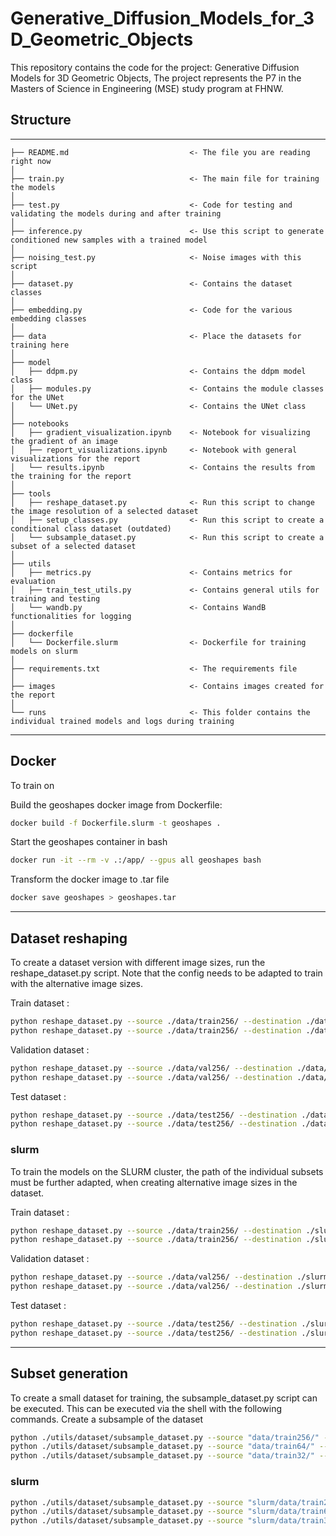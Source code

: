 # Generative_Diffusion_Models_for_3D_Geometric_Objects

This repository contains the code for the project: Generative Diffusion Models for 3D Geometric Objects, 
The project represents the P7 in the Masters of Science in Engineering (MSE) study program at FHNW.


## Structure
------------
```
├── README.md                           <- The file you are reading right now
│
├── train.py                            <- The main file for training the models
│
├── test.py                             <- Code for testing and validating the models during and after training
│
├── inference.py                        <- Use this script to generate conditioned new samples with a trained model
│
├── noising_test.py                     <- Noise images with this script
│
├── dataset.py                          <- Contains the dataset classes
│
├── embedding.py                        <- Code for the various embedding classes
│
├── data                                <- Place the datasets for training here
│
├── model              
│   ├── ddpm.py                         <- Contains the ddpm model class
│   ├── modules.py                      <- Contains the module classes for the UNet
│   └── UNet.py                         <- Contains the UNet class
│
├── notebooks  
│   ├── gradient_visualization.ipynb    <- Notebook for visualizing the gradient of an image
│   ├── report_visualizations.ipynb     <- Notebook with general visualizations for the report
│   └── results.ipynb                   <- Contains the results from the training for the report
│
├── tools                 
│   ├── reshape_dataset.py              <- Run this script to change the image resolution of a selected dataset
│   ├── setup_classes.py                <- Run this script to create a conditional class dataset (outdated)
│   └── subsample_dataset.py            <- Run this script to create a subset of a selected dataset
│
├── utils                    
│   ├── metrics.py                      <- Contains metrics for evaluation 
│   ├── train_test_utils.py             <- Contains general utils for training and testing
│   └── wandb.py                        <- Contains WandB functionalities for logging
│
├── dockerfile
│   └── Dockerfile.slurm                <- Dockerfile for training models on slurm                  
│
├── requirements.txt                    <- The requirements file
│
├── images                              <- Contains images created for the report
│
└── runs                                <- This folder contains the individual trained models and logs during training
```
------------


## Docker
To train on 

Build the geoshapes docker image from Dockerfile:
``` sh
docker build -f Dockerfile.slurm -t geoshapes .
```

Start the geoshapes container in bash
``` sh
docker run -it --rm -v .:/app/ --gpus all geoshapes bash
```

Transform the docker image to .tar file
``` sh
docker save geoshapes > geoshapes.tar

```

------------
## Dataset reshaping

To create a dataset version with different image sizes, run the reshape_dataset.py script. 
Note that the config needs to be adapted to train with the alternative image sizes.

Train dataset :
``` sh
python reshape_dataset.py --source ./data/train256/ --destination ./data/train64/ --size 64
python reshape_dataset.py --source ./data/train256/ --destination ./data/train32/ --size 32
```

Validation dataset :
``` sh
python reshape_dataset.py --source ./data/val256/ --destination ./data/val64/ --size 64
python reshape_dataset.py --source ./data/val256/ --destination ./data/val32/ --size 32
```

Test dataset :
``` sh
python reshape_dataset.py --source ./data/test256/ --destination ./data/test64/ --size 64
python reshape_dataset.py --source ./data/test256/ --destination ./data/test32/ --size 32
```

### slurm
To train the models on the SLURM cluster, the path of the individual subsets must be further adapted, when creating alternative image sizes in the dataset.

Train dataset :
``` sh
python reshape_dataset.py --source ./data/train256/ --destination ./slurm/data/train64/ --size 64 --custom_destination_path /workspace/data/train64/
python reshape_dataset.py --source ./data/train256/ --destination ./slurm/data/train32/ --size 32 --custom_destination_path /workspace/data/train32/
```

Validation dataset :
``` sh
python reshape_dataset.py --source ./data/val256/ --destination ./slurm/data/val64/ --size 64 --custom_destination_path /workspace/data/val64/
python reshape_dataset.py --source ./data/val256/ --destination ./slurm/data/val32/ --size 32 --custom_destination_path /workspace/data/val32/
```

Test dataset :
``` sh
python reshape_dataset.py --source ./data/test256/ --destination ./slurm/data/test64/ --size 64 --custom_destination_path /workspace/data/test64/
python reshape_dataset.py --source ./data/test256/ --destination ./slurm/data/test32/ --size 32 --custom_destination_path /workspace/data/test32/
```
------------
## Subset generation
To create a small dataset for training, the subsample_dataset.py script can be executed. This can be executed via the shell with the following commands. 
Create a subsample of the dataset
``` sh
python ./utils/dataset/subsample_dataset.py --source "data/train256/" --n 100
python ./utils/dataset/subsample_dataset.py --source "data/train64/" --n 100
python ./utils/dataset/subsample_dataset.py --source "data/train32/" --n 100
```

### slurm
``` sh
python ./utils/dataset/subsample_dataset.py --source "slurm/data/train256/" --n 100
python ./utils/dataset/subsample_dataset.py --source "slurm/data/train64/" --n 100
python ./utils/dataset/subsample_dataset.py --source "slurm/data/train32/" --n 100
